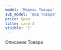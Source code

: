 ```yaml
---
model: 'Модель Товара'
sub_model: 'Вид Товара'
price: Цена
title: card-3
visible: '1'
---
```


Описание Товара
